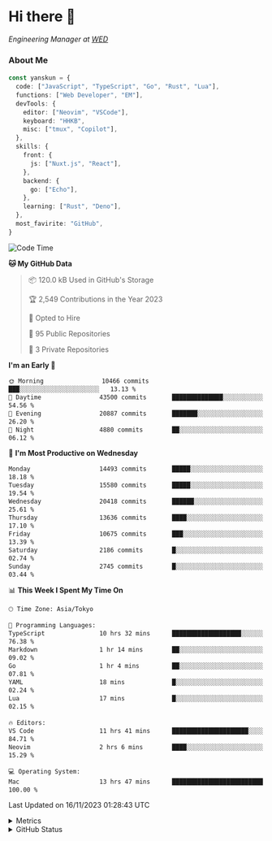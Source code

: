# Hi there&nbsp;:wave:

<!-- ![Alt text](https://spotify-recently-played-readme.vercel.app/api?user=31kynbuubkiu3r4qh4hjuaglhfay) -->

_Engineering Manager at [WED](https://github.com/wedinc)_

### About Me

```ts
const yanskun = {
  code: ["JavaScript", "TypeScript", "Go", "Rust", "Lua"],
  functions: ["Web Developer", "EM"],
  devTools: {
    editor: ["Neovim", "VSCode"],
    keyboard: "HHKB",
    misc: ["tmux", "Copilot"],
  },
  skills: {
    front: {
      js: ["Nuxt.js", "React"],
    },
    backend: {
      go: ["Echo"],
    },
    learning: ["Rust", "Deno"],
  },
  most_favirite: "GitHub",
}
```

<!--START_SECTION:waka-->
![Code Time](http://img.shields.io/badge/Code%20Time-557%20hrs%2044%20mins-blue)

**🐱 My GitHub Data** 

> 📦 120.0 kB Used in GitHub's Storage 
 > 
> 🏆 2,549 Contributions in the Year 2023
 > 
> 💼 Opted to Hire
 > 
> 📜 95 Public Repositories 
 > 
> 🔑 3 Private Repositories 
 > 
**I'm an Early 🐤** 

```text
🌞 Morning                10466 commits       ███░░░░░░░░░░░░░░░░░░░░░░   13.13 % 
🌆 Daytime                43500 commits       ██████████████░░░░░░░░░░░   54.56 % 
🌃 Evening                20887 commits       ███████░░░░░░░░░░░░░░░░░░   26.20 % 
🌙 Night                  4880 commits        ██░░░░░░░░░░░░░░░░░░░░░░░   06.12 % 
```
📅 **I'm Most Productive on Wednesday** 

```text
Monday                   14493 commits       █████░░░░░░░░░░░░░░░░░░░░   18.18 % 
Tuesday                  15580 commits       █████░░░░░░░░░░░░░░░░░░░░   19.54 % 
Wednesday                20418 commits       ██████░░░░░░░░░░░░░░░░░░░   25.61 % 
Thursday                 13636 commits       ████░░░░░░░░░░░░░░░░░░░░░   17.10 % 
Friday                   10675 commits       ███░░░░░░░░░░░░░░░░░░░░░░   13.39 % 
Saturday                 2186 commits        █░░░░░░░░░░░░░░░░░░░░░░░░   02.74 % 
Sunday                   2745 commits        █░░░░░░░░░░░░░░░░░░░░░░░░   03.44 % 
```


📊 **This Week I Spent My Time On** 

```text
🕑︎ Time Zone: Asia/Tokyo

💬 Programming Languages: 
TypeScript               10 hrs 32 mins      ███████████████████░░░░░░   76.38 % 
Markdown                 1 hr 14 mins        ██░░░░░░░░░░░░░░░░░░░░░░░   09.02 % 
Go                       1 hr 4 mins         ██░░░░░░░░░░░░░░░░░░░░░░░   07.81 % 
YAML                     18 mins             █░░░░░░░░░░░░░░░░░░░░░░░░   02.24 % 
Lua                      17 mins             █░░░░░░░░░░░░░░░░░░░░░░░░   02.15 % 

🔥 Editors: 
VS Code                  11 hrs 41 mins      █████████████████████░░░░   84.71 % 
Neovim                   2 hrs 6 mins        ████░░░░░░░░░░░░░░░░░░░░░   15.29 % 

💻 Operating System: 
Mac                      13 hrs 47 mins      █████████████████████████   100.00 % 
```


 Last Updated on 16/11/2023 01:28:43 UTC
<!--END_SECTION:waka-->

<details>
  <summary>Metrics</summary>
  <img src="https://github.com/yanskun/yanskun/blob/main/github-metrics.svg" alt="Metrics">
</details>

<details>
  <summary>GitHub Status</summary>
  <picture>
    <source media="(prefers-color-scheme: dark)" srcset="https://raw.githubusercontent.com/yanskun/yanskun/master/profile-summary-card-output/nord_dark/0-profile-details.svg">
   <img src="https://raw.githubusercontent.com/yanskun/yanskun/master/profile-summary-card-output/default/0-profile-details.svg">
  </picture>
  <br>
  <picture>
    <source media="(prefers-color-scheme: dark)" srcset="https://raw.githubusercontent.com/yanskun/yanskun/master/profile-summary-card-output/nord_dark/1-repos-per-language.svg">
   <img src="https://raw.githubusercontent.com/yanskun/yanskun/master/profile-summary-card-output/default/1-repos-per-language.svg">
  </picture>
  <picture>
    <source media="(prefers-color-scheme: dark)" srcset="https://raw.githubusercontent.com/yanskun/yanskun/master/profile-summary-card-output/nord_dark/2-most-commit-language.svg">
   <img src="https://raw.githubusercontent.com/yanskun/yanskun/master/profile-summary-card-output/default/2-most-commit-language.svg">
  </picture>
  <br>
  <picture>
    <source media="(prefers-color-scheme: dark)" srcset="https://raw.githubusercontent.com/yanskun/yanskun/master/profile-summary-card-output/nord_dark/3-stats.svg">
   <img src="https://raw.githubusercontent.com/yanskun/yanskun/master/profile-summary-card-output/default/3-stats.svg">
  </picture>
  <picture>
    <source media="(prefers-color-scheme: dark)" srcset="https://raw.githubusercontent.com/yanskun/yanskun/master/profile-summary-card-output/nord_dark/4-productive-time.svg">
   <img src="https://raw.githubusercontent.com/yanskun/yanskun/master/profile-summary-card-output/default/4-productive-time.svg">
  </picture>
</details>
